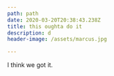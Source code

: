 ```yaml
---
path: path
date: 2020-03-20T20:38:43.238Z
title: this oughta do it
description: d
header-image: /assets/marcus.jpg

---
```

I think we got it.